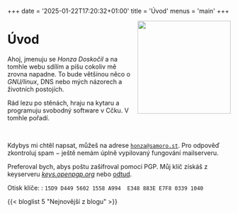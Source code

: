 +++
date = '2025-01-22T17:20:32+01:00'
title = 'Úvod'
menus = 'main'
+++

<img src="/img/me.webp" style="float: right; height: 15em; margin-left: 1em;">

# Úvod

Ahoj, jmenuju se *Honza Doskočil* a na tomhle webu sdílím a píšu cokoliv mě
zrovna napadne. To bude většinou něco o *GNU/linux*, DNS nebo mých názorech a
životních postojích.

Rád lezu po stěnách, hraju na kytaru a programuju svobodný software v Cčku. V
tomhle pořadí.

<div style="clear:both;"></div>
<br>

Kdybys mi chtěl napsat, můžeš na adrese <a href="mailto:honza@samoro.st">`honza@samoro.st`</a>.
Pro odpověď zkontroluj spam − ještě nemám úplně vypilovaný fungování
mailserveru.

Preferoval bych, abys poštu zašifroval pomocí PGP. Můj klíč získáš z keyserveru
*[keys.openpgp.org](https://keys.openpgp.org)* nebo [odtud](/dat/pubkey.gpg).

Otisk klíče:
: `15D9 D449 5602 1558 A994  E348 883E E7F8 0339 1040`

{{< bloglist 5 "Nejnovější z blogu" >}}
